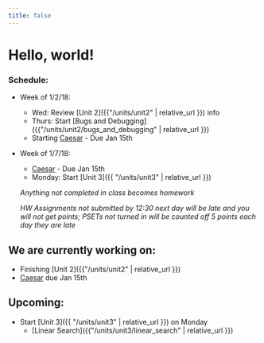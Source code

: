 ```yaml
---
title: false
---
```


# Hello, world!

### Schedule:

- Week of 1/2/18:
  - Wed: Review [Unit 2]({{"/units/unit2" | relative_url }}) info
  - Thurs: Start [Bugs and Debugging]({{"/units/unit2/bugs_and_debugging" | relative_url }})
  - Starting [Caesar](http://docs.cs50.net/2018/ap/problems/caesar/caesar.html) - Due Jan 15th

- Week of 1/7/18:
  - [Caesar](http://docs.cs50.net/2018/ap/problems/caesar/caesar.html) - Due Jan 15th
  - Monday: Start [Unit 3]({{ "/units/unit3" | relative_url }})

  *Anything not completed in class becomes homework*

  *HW Assignments not submitted by 12:30 next day will be late and you will not get points; PSETs not turned in will be counted off 5 points each day they are late*


## We are currently working on:
*  Finishing [Unit 2]({{"/units/unit2" | relative_url }})
  * [Caesar](http://docs.cs50.net/2018/ap/problems/caesar/caesar.html) due Jan 15th

## Upcoming:
* Start [Unit 3]({{ "/units/unit3" | relative_url }}) on Monday
  * [Linear Search]({{"/units/unit3/linear_search" | relative_url }})



<!--
This is CS50 AP, Harvard University's introduction to the intellectual enterprises of computer science and the art of programming for students in high school, which satisfies the College Board's new AP CS Principles curriculum framework.
-->
<!--
<iframe src="https://www.youtube.com/embed/tZxLMIk_SaY?playlist=GAB6Gm7pTTA"></iframe>
-->

